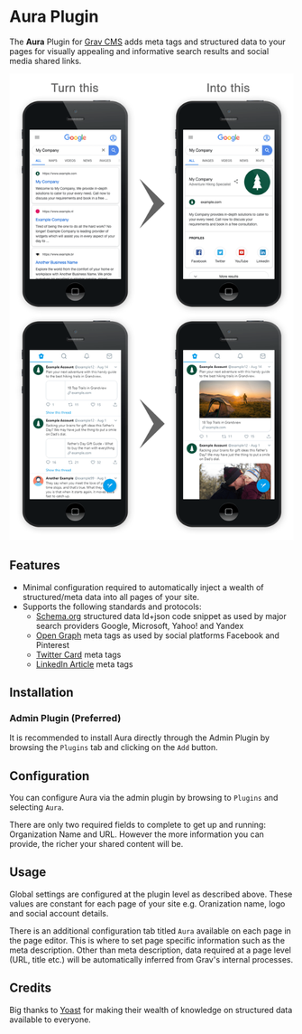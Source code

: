 # Aura Plugin

The **Aura** Plugin for [Grav CMS](https://github.com/getgrav/grav) adds meta tags and structured data to your pages for visually appealing and informative search results and social media shared links. 

![Aura Plugin for Grav - Demo](assets/demo-composition-min.png)

## Features

* Minimal configuration required to automatically inject a wealth of structured/meta data into all pages of your site.
* Supports the following standards and protocols:
    * [Schema.org](https://schema.org/) structured data ld+json code snippet as used by major search providers Google, Microsoft, Yahoo! and Yandex 
    * [Open Graph](https://ogp.me/) meta tags as used by social platforms Facebook and Pinterest
    * [Twitter Card](https://developer.twitter.com/en/docs/tweets/optimize-with-cards/overview/abouts-cards.html) meta tags
    * [LinkedIn Article](https://www.linkedin.com/help/linkedin/answer/46687/making-your-website-shareable-on-linkedin?lang=en) meta tags

## Installation

### Admin Plugin (Preferred)

It is recommended to install Aura directly through the Admin Plugin by browsing the `Plugins` tab and clicking on the `Add` button.

## Configuration

You can configure Aura via the admin plugin by browsing to `Plugins` and selecting `Aura`.

There are only two required fields to complete to get up and running: Organization Name and URL. However the more information you can provide, the richer your shared content will be.

## Usage

Global settings are configured at the plugin level as described above. These values are constant for each page of your site e.g. Oranization name, logo and social account details.

There is an additional configuration tab titled `Aura` available on each page in the page editor. This is where to set page specific information such as the meta description. Other than meta description, data required at a page level (URL, title etc.) will be automatically inferred from Grav's internal processes.   

## Credits

Big thanks to [Yoast](https://yoast.com/) for making their wealth of knowledge on structured data available to everyone. 

